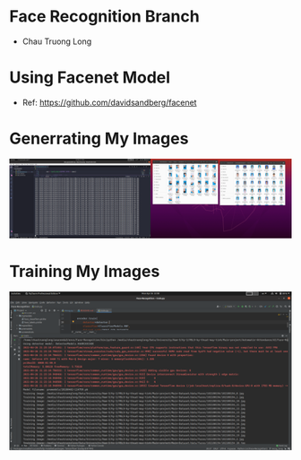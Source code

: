# Face Recognition Branch
- Chau Truong Long

# Using Facenet Model
- Ref: https://github.com/davidsandberg/facenet

# Generrating My Images

<p align="center">
    <img src="Screenshots/generate.png" alt="alt text" style="max-width:100%;">
</p>

# Training My Images

<p align="center">
    <img src="Screenshots/training.png" alt="alt text" style="max-width:100%;">
</p>
